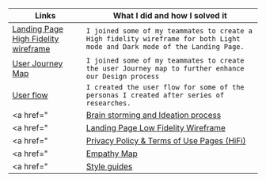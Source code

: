 | Links                           | What I did and how I solved it                                                                                              |
| ------------------------------ | -------------------------------------------------------------------------------------------------------- |
|  <a href="https://www.figma.com/file/2VkwRHVQzGRPjvpTzJKnjo/LANDING-PAGE-HIGH-FIDELITY?node-id=0%3A1" target="_blank">Landing Page  High Fidelity wireframe </a>    | `I joined some of my teammates to create a High fidelity wireframe for both Light mode and Dark mode of the Landing Page.`
|  <a href="https://www.figma.com/file/xluCIzUNDGtsdNn3EAfwdF/USER-JOURNEY-MAP-TEAM_61?node-id=0%3A1" target="_blank">User Journey Map </a>    | `I joined some of my teammates to create the user Journey map to further enhance our Design process`
|  <a href="https://www.figma.com/file/CztssFIRdmmxlyuFabNlDn/Favicon-gen_61-User-flow?node-id=0%3A1" target="_blank">User flow </a>    | `I created the user flow for some of the personas I created after series of researches.`
|  <a href="|  <a href="https://www.figma.com/file/0WSIB3uA6NlNnvhmYq7gaI/Untitled?node-id=0%3A1" target="_blank">  Brain storming and Ideation process</a>    | I joined my  teammates in the brainstorming and Ideation process.`
|  <a href="|  <a href="https://www.figma.com/file/jqWBqvfGdXFWfqrzUSyj7e/Landing-Page-Lofi?node-id=0%3A1" target="_blank">Landing Page Low Fidelity Wireframe </a>    | `I also joined some of my teammates in designing the low fidelity of our landing page desktop,tablet and mobile which was a series of  iteration.
|  <a href="|  <a href="https://www.figma.com/file/oaP49AyCObu5Wd7EWUjQuk/Privacy-Policy-%26-Terms-of-Use-Page-HiFi?node-id=0%3A1"> Privacy Policy  & Terms of Use Pages (HiFi)</a>    | `I created the contents for the Terms of use and Privacy page.'
|  <a href="|  <a href="https://www.figma.com/file/Z57h49rlRcBq3VTFUiPWKU/EMPATHY-MAP-TEAM-61?node-id=0%3A1">Empathy Map </a>    | ` I  joined two of my teammates to design the empathy map which was a bit tasking and fun.`
|  <a href="|  <a href="https://www.figma.com/file/m7bJFJCSTaLcm7APr3gs9W/Style-Guides?node-id=0%3A1">Style guides </a>    | ` I worked on the typography for the style guide.`
